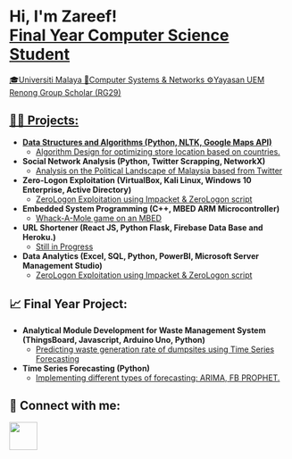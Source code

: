 <h1>Hi, I'm Zareef! <br/><a href="https://github.com/zareefrj">Final Year Computer Science Student</a> <a href="linkedin.com/in/raja-zareef-firdaus"></h1>
🎓Universiti Malaya
🔐Computer Systems & Networks
⚙️Yayasan UEM Renong Group Scholar (RG29)

<h2>👨‍💻 Projects:</h2>

- <b>Data Structures and Algorithms (Python, NLTK, Google Maps API)</b>
  - [Algorithm Design for optimizing store location based on countries.](https://github.com/zareefrj/MoonBucks)
- <b>Social Network Analysis (Python, Twitter Scrapping, NetworkX)</b>
  - [Analysis on the Political Landscape of Malaysia based from Twitter](https://github.com/zareefrj/Social-Network-Analysis)
- <b>Zero-Logon Exploitation (VirtualBox, Kali Linux, Windows 10 Enterprise, Active Directory)</b>
  - [ZeroLogon Exploitation using Impacket & ZeroLogon script](https://github.com/zareefrj/ZeroLogon)
- <b>Embedded System Programming (C++, MBED ARM Microcontroller)</b>
  - [Whack-A-Mole game on an MBED](https://github.com/zareefrj/Mbed-Whack-A-Mole)
- <b>URL Shortener (React JS, Python Flask, Firebase Data Base and Heroku.)</b>
  - [Still in Progress](https://github.com/zareefrj/pendekkan)
- <b>Data Analytics (Excel, SQL, Python, PowerBI, Microsoft Server Management Studio)</b>
  - [ZeroLogon Exploitation using Impacket & ZeroLogon script](https://github.com/zareefrj/ZeroLogon)

<h2>📈 Final Year Project:</h2>

- <b>Analytical Module Development for Waste Management System (ThingsBoard, Javascript, Arduino Uno, Python)</b>
  - [Predicting waste generation rate of dumpsites using Time Series Forecasting](https://github.com/zareefrj/Final-Year-Project)
- <b>Time Series Forecasting (Python)</b>
  - [Implementing different types of forecasting: ARIMA, FB PROPHET.](https://github.com/zareefrj/Time-Series-Forecasting)

<h2> 🤳 Connect with me:</h2>

<a href="https://www.linkedin.com/in/raja-zareef-firdaus">
    <img height="50" src="https://cdn2.iconfinder.com/data/icons/social-icon-3/512/social_style_3_in-306.png"/>
</a>
